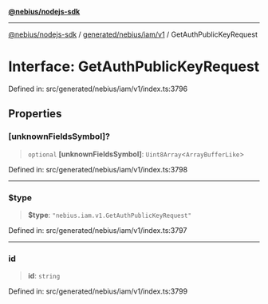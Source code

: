 [**@nebius/nodejs-sdk**](../../../../../README.md)

***

[@nebius/nodejs-sdk](../../../../../README.md) / [generated/nebius/iam/v1](../README.md) / GetAuthPublicKeyRequest

# Interface: GetAuthPublicKeyRequest

Defined in: src/generated/nebius/iam/v1/index.ts:3796

## Properties

### \[unknownFieldsSymbol\]?

> `optional` **\[unknownFieldsSymbol\]**: `Uint8Array`\<`ArrayBufferLike`\>

Defined in: src/generated/nebius/iam/v1/index.ts:3798

***

### $type

> **$type**: `"nebius.iam.v1.GetAuthPublicKeyRequest"`

Defined in: src/generated/nebius/iam/v1/index.ts:3797

***

### id

> **id**: `string`

Defined in: src/generated/nebius/iam/v1/index.ts:3799
